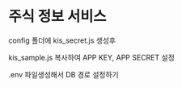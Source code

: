 # 주식 정보 서비스

config 폴더에 kis_secret.js 생성후

kis_sample.js 복사하여 APP KEY, APP SECRET 설정

.env 파일생성해서
DB 경로 설정하기

